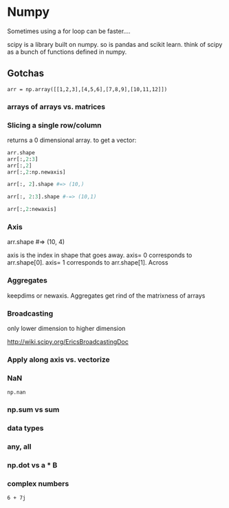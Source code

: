 # Numpy

Sometimes using a for loop can be faster....

scipy is a library built on numpy.  so is pandas and scikit learn.  think of scipy as a bunch of functions defined in numpy.

## Gotchas

```
arr = np.array([[1,2,3],[4,5,6],[7,8,9],[10,11,12]])
```

### arrays of arrays vs. matrices

### Slicing a single row/column

returns a 0 dimensional array.  to get a vector:

```python
arr.shape
arr[:,2:3]
arr[:,2]
arr[:,2:np.newaxis]

arr[:, 2].shape #=> (10,)

arr[:, 2:3].shape #-=> (10,1)

arr[:,2:newaxis]

```

### Axis

arr.shape #=> (10, 4)

axis is the index in shape that goes away. axis= 0 corresponds to arr.shape[0]. axis= 1 corresponds to arr.shape[1]. Across 

### Aggregates 

keepdims or newaxis.  Aggregates get rind of the matrixness of arrays

### Broadcasting

only lower dimension to higher dimension

http://wiki.scipy.org/EricsBroadcastingDoc

### Apply along axis vs. vectorize

### NaN

```
np.nan
```

### np.sum vs sum

### data types

### any, all

### np.dot vs a * B

### complex numbers

```
6 + 7j
```
